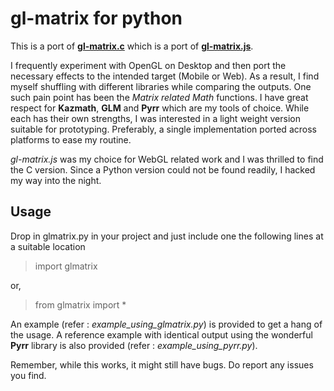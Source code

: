 # gl-matrix for python 

This is a port of [**gl-matrix.c**](https://github.com/coreh/gl-matrix.c.git) which is a port of [**gl-matrix.js**](https://github.com/toji/gl-matrix).

I frequently experiment with OpenGL on Desktop and then port the necessary effects to the intended target (Mobile or Web). As a result, I find myself shuffling with different libraries while comparing the outputs. One such pain point has been the *Matrix related Math* functions. I have great respect for **Kazmath**, **GLM** and **Pyrr** which are my tools of choice. While each has their own strengths, I was interested in a light weight version suitable for prototyping. Preferably, a single implementation ported across platforms to ease my routine.

*gl-matrix.js* was my choice for WebGL related work and I was thrilled to find the C version. Since a Python version could not be found readily, I hacked my way into the night. 

## Usage 

Drop in glmatrix.py in your project and just include one the following lines at a suitable location

> import glmatrix
>

or,

> from glmatrix import *
>

An example (refer : *example_using_glmatrix.py*) is provided to get a hang of the usage.
A reference example with identical output using the wonderful **Pyrr** library is also provided (refer : *example_using_pyrr.py*).

Remember, while this works, it might still have bugs. Do report any issues you find.
